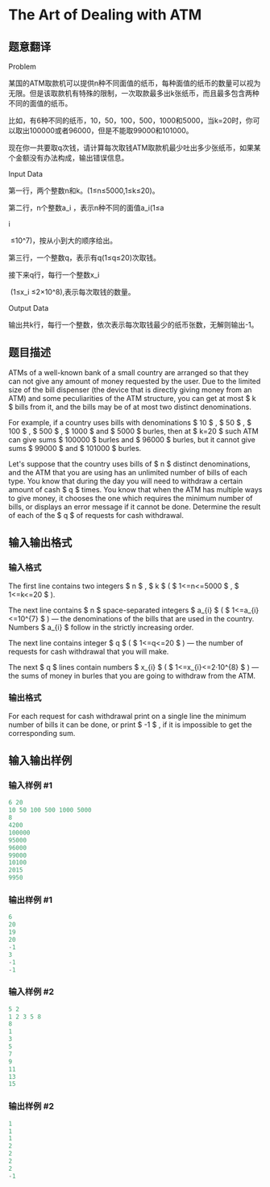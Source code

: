 # The Art of Dealing with ATM

## 题意翻译

Problem

某国的ATM取款机可以提供n种不同面值的纸币，每种面值的纸币的数量可以视为无限。但是该取款机有特殊的限制，一次取款最多出k张纸币，而且最多包含两种不同的面值的纸币。

比如，有6种不同的纸币，10，50，100，500，1000和5000，当k=20时，你可以取出100000或者96000，但是不能取99000和101000。

现在你一共要取q次钱，请计算每次取钱ATM取款机最少吐出多少张纸币，如果某个金额没有办法构成，输出错误信息。

Input Data

第一行，两个整数n和k。(1≤n≤5000,1≤k≤20)。

第二行，n个整数a_i ，表示n种不同的面值a_i(1≤a

​i

​​ ≤10^7)，按从小到大的顺序给出。

第三行，一个整数q，表示有q(1≤q≤20)次取钱。

接下来q行，每行一个整数x_i

​​ (1≤x_i ≤2×10^8),表示每次取钱的数量。

Output Data

输出共k行，每行一个整数，依次表示每次取钱最少的纸币张数，无解则输出-1。

## 题目描述

ATMs of a well-known bank of a small country are arranged so that they can not give any amount of money requested by the user. Due to the limited size of the bill dispenser (the device that is directly giving money from an ATM) and some peculiarities of the ATM structure, you can get at most $ k $ bills from it, and the bills may be of at most two distinct denominations.

For example, if a country uses bills with denominations $ 10 $ , $ 50 $ , $ 100 $ , $ 500 $ , $ 1000 $ and $ 5000 $ burles, then at $ k=20 $ such ATM can give sums $ 100000 $ burles and $ 96000 $ burles, but it cannot give sums $ 99000 $ and $ 101000 $ burles.

Let's suppose that the country uses bills of $ n $ distinct denominations, and the ATM that you are using has an unlimited number of bills of each type. You know that during the day you will need to withdraw a certain amount of cash $ q $ times. You know that when the ATM has multiple ways to give money, it chooses the one which requires the minimum number of bills, or displays an error message if it cannot be done. Determine the result of each of the $ q $ of requests for cash withdrawal.

## 输入输出格式

### 输入格式

The first line contains two integers $ n $ , $ k $ ( $ 1<=n<=5000 $ , $ 1<=k<=20 $ ).

The next line contains $ n $ space-separated integers $ a_{i} $ ( $ 1<=a_{i}<=10^{7} $ ) — the denominations of the bills that are used in the country. Numbers $ a_{i} $ follow in the strictly increasing order.

The next line contains integer $ q $ ( $ 1<=q<=20 $ ) — the number of requests for cash withdrawal that you will make.

The next $ q $ lines contain numbers $ x_{i} $ ( $ 1<=x_{i}<=2·10^{8} $ ) — the sums of money in burles that you are going to withdraw from the ATM.

### 输出格式

For each request for cash withdrawal print on a single line the minimum number of bills it can be done, or print $ -1 $ , if it is impossible to get the corresponding sum.

## 输入输出样例

### 输入样例 #1

```cpp
6 20
10 50 100 500 1000 5000
8
4200
100000
95000
96000
99000
10100
2015
9950

```
### 输出样例 #1

```cpp
6
20
19
20
-1
3
-1
-1

```
### 输入样例 #2

```cpp
5 2
1 2 3 5 8
8
1
3
5
7
9
11
13
15

```
### 输出样例 #2

```cpp
1
1
1
2
2
2
2
-1

```
